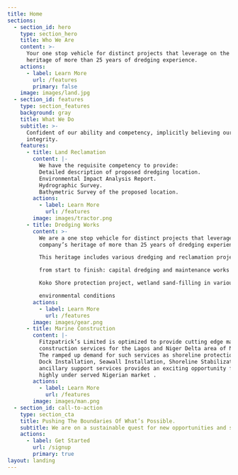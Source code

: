 ```yaml
---
title: Home
sections:
  - section_id: hero
    type: section_hero
    title: Who We Are
    content: >-
      Your one stop vehicle for distinct projects that leverage on the company’s
      heritage of more than 25 years of dredging experience.
    actions:
      - label: Learn More
        url: /features
        primary: false
    image: images/land.jpg
  - section_id: features
    type: section_features
    background: gray
    title: What We Do
    subtitle: >-
      Confident of our ability and competency, implicitly believing our
      integrity.
    features:
      - title: Land Reclamation
        content: |-
          We have the requisite competency to provide:
          Detailed description of proposed dredging location.
          Environmental Impact Analysis Report.
          Hydrographic Survey.
          Bathymetric Survey of the proposed location.
        actions:
          - label: Learn More
            url: /features
        image: images/tractor.png
      - title: Dredging Works
        content: >-
          We are a one stop vehicle for distinct projects that leverage on the
          company’s heritage of more than 25 years of dredging experience.

          This heritage includes various dredging and reclamation projects

          from start to finish: capital dredging and maintenance works in

          Koko Shore protection project, wetland sand-filling in various

          environmental conditions
        actions:
          - label: Learn More
            url: /features
        image: images/gear.png
      - title: Marine Construction
        content: |-
          Fitzpatrick’s Limited is optimized to provide cutting edge marine
          construction services for the Lagos and Niger Delta area of Nigeria.
          The ramped up demand for such services as shoreline protection,
          Dock Installation, Seawall Installation, Shoreline Stabilization and
          ancillary support services provides an exciting opportunity for the
          highly under served Nigerian market .
        actions:
          - label: Learn More
            url: /features
        image: images/man.png
  - section_id: call-to-action
    type: section_cta
    title: Pushing The Boundaries Of What’s Possible.
    subtitle: We are on a sustainable quest for new opportunities and solutions.
    actions:
      - label: Get Started
        url: /signup
        primary: true
layout: landing
---
```

